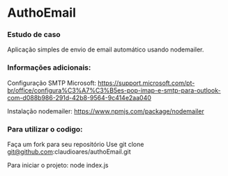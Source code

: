 # AuthoEmail

### Estudo de caso
Aplicação simples de envio de email automático usando nodemailer.

### Informações adicionais:
Configuração SMTP Microsoft: https://support.microsoft.com/pt-br/office/configura%C3%A7%C3%B5es-pop-imap-e-smtp-para-outlook-com-d088b986-291d-42b8-9564-9c414e2aa040

Instalação nodemailer: https://www.npmjs.com/package/nodemailer

### Para utilizar o codigo:
Faça um fork para seu repositório
Use git clone git@github.com:claudioares/authoEmail.git

Para iniciar o projeto:
node index.js
